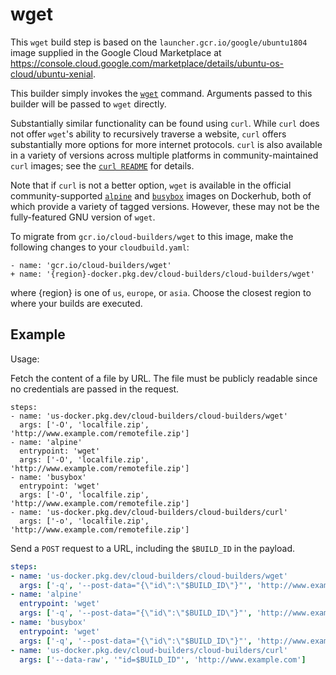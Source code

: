 # wget

This `wget` build step is based on the `launcher.gcr.io/google/ubuntu1804` image
supplied in the Google Cloud Marketplace at
https://console.cloud.google.com/marketplace/details/ubuntu-os-cloud/ubuntu-xenial.

This builder simply invokes the [`wget`](https://www.gnu.org/software/wget/)
command. Arguments passed to this builder will be passed to `wget` directly.

Substantially similar functionality can be found using `curl`. While `curl`
does not offer `wget`'s ability to recursively traverse a website, `curl`
offers substantially more options for more internet protocols. `curl` is also
available in a variety of versions across multiple platforms in
community-maintained `curl` images; see the [`curl
README`](https://github.com/GoogleCloudPlatform/cloud-builders/tree/master/curl)
for details.

Note that if `curl` is not a better option, `wget` is available in the official
community-supported [`alpine`](https://hub.docker.com/_/alpine) and
[`busybox`](https://hub.docker.com/_/busybox) images on Dockerhub, both of which
provide a variety of tagged versions. However, these may not be the
fully-featured GNU version of `wget`.

To migrate from `gcr.io/cloud-builders/wget` to this image, make the following
changes to your `cloudbuild.yaml`:

```
- name: 'gcr.io/cloud-builders/wget'
+ name: '{region}-docker.pkg.dev/cloud-builders/cloud-builders/wget'
```

where {region} is one of `us`, `europe`, or `asia`. Choose the closest region to
where your builds are executed.

## Example

Usage:

Fetch the content of a file by URL. The file must be publicly readable since no
credentials are passed in the request.
```
steps:
- name: 'us-docker.pkg.dev/cloud-builders/cloud-builders/wget'
  args: ['-O', 'localfile.zip', 'http://www.example.com/remotefile.zip']
- name: 'alpine'
  entrypoint: 'wget'
  args: ['-O', 'localfile.zip', 'http://www.example.com/remotefile.zip']
- name: 'busybox'
  entrypoint: 'wget'
  args: ['-O', 'localfile.zip', 'http://www.example.com/remotefile.zip']
- name: 'us-docker.pkg.dev/cloud-builders/cloud-builders/curl'
  args: ['-o', 'localfile.zip', 'http://www.example.com/remotefile.zip']
```

Send a `POST` request to a URL, including the `$BUILD_ID` in the payload.
```yaml
steps:
- name: 'us-docker.pkg.dev/cloud-builders/cloud-builders/wget'
  args: ['-q', '--post-data="{\"id\":\"$BUILD_ID\"}"', 'http://www.example.com']
- name: 'alpine'
  entrypoint: 'wget'
  args: ['-q', '--post-data="{\"id\":\"$BUILD_ID\"}"', 'http://www.example.com']
- name: 'busybox'
  entrypoint: 'wget'
  args: ['-q', '--post-data="{\"id\":\"$BUILD_ID\"}"', 'http://www.example.com']
- name: 'us-docker.pkg.dev/cloud-builders/cloud-builders/curl'
  args: ['--data-raw', '"id=$BUILD_ID"', 'http://www.example.com']
```
